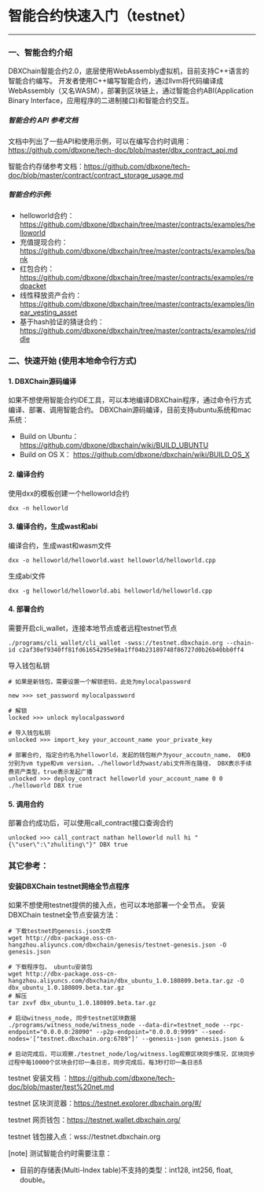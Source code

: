 
#  智能合约快速入门（testnet）

------------
### 一、智能合约介绍

DBXChain智能合约2.0，底层使用WebAssembly虚拟机，目前支持C++语言的智能合约编写。
开发者使用C++编写智能合约，通过llvm将代码编译成WebAssembly（又名WASM），部署到区块链上，通过智能合约ABI(Application Binary Interface，应用程序的二进制接口)和智能合约交互。

##### 智能合约 API 参考文档
文档中列出了一些API和使用示例，可以在编写合约时调用：
https://github.com/dbxone/tech-doc/blob/master/dbx_contract_api.md

智能合约存储参考文档：https://github.com/dbxone/tech-doc/blob/master/contract/contract_storage_usage.md

##### 智能合约示例:
* helloworld合约： https://github.com/dbxone/dbxchain/tree/master/contracts/examples/helloworld
* 充值提现合约： https://github.com/dbxone/dbxchain/tree/master/contracts/examples/bank
* 红包合约： https://github.com/dbxone/dbxchain/tree/master/contracts/examples/redpacket
* 线性释放资产合约：https://github.com/dbxone/dbxchain/tree/master/contracts/examples/linear_vesting_asset
* 基于hash验证的猜谜合约：https://github.com/dbxone/dbxchain/tree/master/contracts/examples/riddle

### 二、快速开始 (使用本地命令行方式)

#### 1. DBXChain源码编译

如果不想使用智能合约IDE工具，可以本地编译DBXChain程序，通过命令行方式编译、部署、调用智能合约。
DBXChain源码编译，目前支持ubuntu系统和mac系统：

- Build on Ubuntu： https://github.com/dbxone/dbxchain/wiki/BUILD_UBUNTU
- Build on OS X： https://github.com/dbxone/dbxchain/wiki/BUILD_OS_X

#### 2. 编译合约
使用dxx的模板创建一个helloworld合约
```
dxx -n helloworld
```

#### 3. 编译合约，生成wast和abi
编译合约，生成wast和wasm文件

```
dxx -o helloworld/helloworld.wast helloworld/helloworld.cpp
```
生成abi文件

```
dxx -g helloworld/helloworld.abi helloworld/helloworld.cpp
```

#### 4. 部署合约
需要开启cli_wallet，连接本地节点或者远程testnet节点
```
./programs/cli_wallet/cli_wallet -swss://testnet.dbxchain.org --chain-id c2af30ef9340ff81fd61654295e98a1ff04b23189748f86727d0b26b40bb0ff4
```

导入钱包私钥

```
# 如果是新钱包，需要设置一个解锁密码，此处为mylocalpassword

new >>> set_password mylocalpassword

# 解锁
locked >>> unlock mylocalpassword

# 导入钱包私钥
unlocked >>> import_key your_account_name your_private_key

# 部署合约, 指定合约名为helloworld，发起的钱包帐户为your_accoutn_name， 0和0分别为vm type和vm version，./helloworld为wast/abi文件所在路径， DBX表示手续费资产类型，true表示发起广播
unlocked >>> deploy_contract helloworld your_account_name 0 0 ./helloworld DBX true
```

#### 5. 调用合约
部署合约成功后，可以使用call_contract接口查询合约

```
unlocked >>> call_contract nathan helloworld null hi "{\"user\":\"zhuliting\"}" DBX true

```

### 其它参考：
#### 安装DBXChain testnet网络全节点程序
如果不想使用testnet提供的接入点，也可以本地部署一个全节点。
安装DBXChain testnet全节点安装方法：

```
# 下载testnet的genesis.json文件
wget http://dbx-package.oss-cn-hangzhou.aliyuncs.com/dbxchain/genesis/testnet-genesis.json -O genesis.json

# 下载程序包， ubuntu安装包
wget http://dbx-package.oss-cn-hangzhou.aliyuncs.com/dbxchain/dbx_ubuntu_1.0.180809.beta.tar.gz -O dbx_ubuntu_1.0.180809.beta.tar.gz
# 解压
tar zxvf dbx_ubuntu_1.0.180809.beta.tar.gz

# 启动witness_node, 同步testnet区块数据
./programs/witness_node/witness_node --data-dir=testnet_node --rpc-endpoint="0.0.0.0:28090" --p2p-endpoint="0.0.0.0:9999" --seed-nodes='["testnet.dbxchain.org:6789"]' --genesis-json genesis.json &

# 启动完成后，可以观察./testnet_node/log/witness.log观察区块同步情况，区块同步过程中每10000个区块会打印一条日志，同步完成后，每3秒打印一条日志ß
```

testnet 安装文档 ：https://github.com/dbxone/tech-doc/blob/master/test%20net.md

testnet 区块浏览器：https://testnet.explorer.dbxchain.org/#/

testnet 网页钱包：https://testnet.wallet.dbxchain.org/

testnet 钱包接入点：wss://testnet.dbxchain.org

[note] 测试智能合约时需要注意：

* 目前的存储表(Multi-Index table)不支持的类型：int128, int256, float, double。
